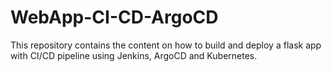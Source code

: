 # WebApp-CI-CD-ArgoCD
This repository contains the content on how to build and deploy a flask app with CI/CD pipeline using Jenkins, ArgoCD and Kubernetes.
